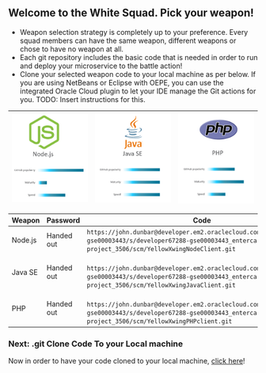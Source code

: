 ## Welcome to the White Squad. Pick your weapon! ##

+ Weapon selection strategy is completely up to your preference. Every squad members can have the same weapon, different weapons or chose to have no weapon at all.
+ Each git repository includes the basic code that is needed in order to run and deploy your microservice to the battle action!
+ Clone your selected weapon code to your local machine as per below. If you are using NetBeans or Eclipse with OEPE, you can use the integrated Oracle Cloud plugin to let your IDE manage the Git actions for you. TODO: Insert instructions for this.

| ![Red Squad](nodejs.png)  | ![Blue Squad](javase.png) | ![Black Squad](php.png) |
|:---:|:---:|:---:|

| Weapon        | Password     | Code  |
| ------------- |-------------| -----|
| Node.js      | Handed out | ``` https://john.dunbar@developer.em2.oraclecloud.com/developer67288-gse00003443/s/developer67288-gse00003443_entercard-project_3506/scm/YellowXwingNodeClient.git ``` |
| Java SE      | Handed out      |   ```  https://john.dunbar@developer.em2.oraclecloud.com/developer67288-gse00003443/s/developer67288-gse00003443_entercard-project_3506/scm/YellowXwingJavaClient.git ``` |
| PHP | Handed out      |  ```  https://john.dunbar@developer.em2.oraclecloud.com/developer67288-gse00003443/s/developer67288-gse00003443_entercard-project_3506/scm/YellowXwingPHPclient.git ``` |

### Next: .git Clone Code To your Local machine ###

Now in order to have your code cloned to your local machine, [click here](../clonecode.md)!
